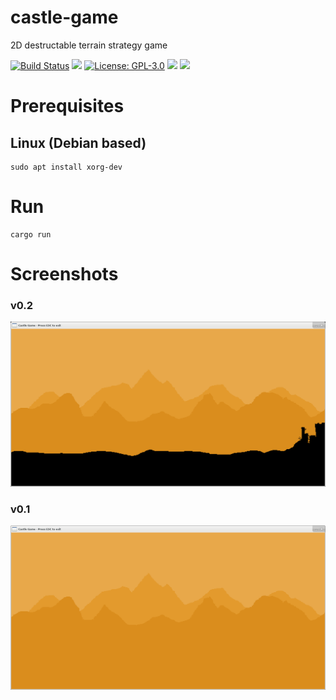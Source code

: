 # castle-game
2D destructable terrain strategy game

[![Build Status](https://travis-ci.org/tversteeg/castle-game.svg?branch=master)](https://travis-ci.org/tversteeg/castle-game) [![](https://img.shields.io/crates/v/castle-game.svg)](https://crates.io/crates/castle-game) [![License: GPL-3.0](https://img.shields.io/crates/l/castle-game.svg)](#license) [![](https://img.shields.io/crates/d/castle-game.svg)](#downloads) [![](https://tokei.rs/b1/github/tversteeg/castle-game)](https://github.com/Aaronepower/tokei)

# Prerequisites

## Linux (Debian based)

    sudo apt install xorg-dev

# Run

    cargo run

# Screenshots

### v0.2
![0.2](img/screenshot2.png?raw=true)

### v0.1
![0.1](img/screenshot1.png?raw=true)
